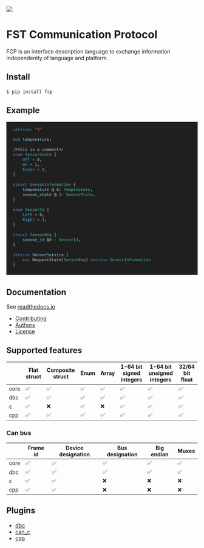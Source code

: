 ![](https://github.com/joajfreitas/fcp-core/actions/workflows/ci.yml/badge.svg)

# FST Communication Protocol

FCP is an interface description language to exchange information independently of language and platform.

## Install

	$ pip install fcp

## Example

![Code showcase](https://raw.githubusercontent.com/joajfreitas/fcp-core/master/assets/code_showcase.png)

## Documentation

See [readthedocs.io](https://fcp-core.readthedocs.io/en/latest/)

 * [Contributing](./CONTRIBUTING.md)
 * [Authors](./AUTHORS)
 * [License](./LICENSE)

## Supported features

|      | Flat struct | Composite struct | Enum | Array | 1-64 bit signed integers | 1-64 bit unsigned integers | 32/64 bit float |
|------|-------------|------------------|------|-------|--------------------------|----------------------------|-----------------|
| core |      ✅     |         ✅       |   ✅ |   ✅  |             ✅           |              ✅            |        ✅       |
| dbc  |      ✅     |         ✅       |   ✅ |   ✅  |             ✅           |              ✅            |        ✅       |
| c    |      ✅     |         ❌       |   ✅ |   ❌  |             ✅           |              ✅            |        ✅       |
| cpp  |      ✅     |         ✅       |   ✅ |   ✅  |             ✅           |              ✅            |        ✅       |

### Can bus

|      | Frame id | Device designation | Bus designation | Big endian | Muxes |
|------|----------|--------------------|-----------------|------------|-------|
| core |     ✅   |          ✅        |        ✅       |      ✅    |   ✅  |
| dbc  |     ✅   |          ✅        |        ✅       |      ✅    |   ✅  |
| c    |     ✅   |          ✅        |        ❌       |      ❌    |   ❌  |
| cpp  |     ✅   |          ✅        |        ❌       |      ❌    |   ❌  |

## Plugins

 * [dbc](https://github.com/joajfreitas/fcp-core/tree/master/plugins/fcp_dbc)
 * [can_c](https://github.com/joajfreitas/fcp-core/tree/master/plugins/fcp_can_c)
 * [cpp](https://github.com/joajfreitas/fcp-core/tree/master/plugins/fcp_cpp)

